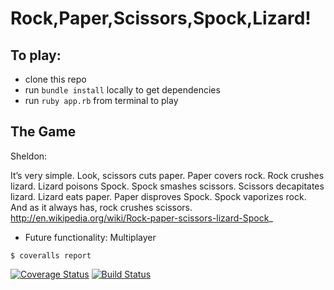 # Rock,Paper,Scissors,Spock,Lizard!

To play:
-------
* clone this repo
* run `bundle install` locally to get dependencies
* run `ruby app.rb` from terminal to play

The Game
----
Sheldon:

 It’s very simple. Look, scissors cuts paper. Paper covers rock. Rock crushes lizard. Lizard poisons Spock. Spock smashes scissors. Scissors decapitates lizard. Lizard eats paper. Paper disproves Spock. Spock vaporizes rock. And as it always has, rock crushes scissors.
 http://en.wikipedia.org/wiki/Rock-paper-scissors-lizard-Spock_

* Future functionality: Multiplayer

```
$ coveralls report
```
[![Coverage Status](https://coveralls.io/repos/github/tam-borine/rps-challenge/badge.svg?branch=master)](https://coveralls.io/github/tam-borine/rps-challenge?branch=master) [![Build Status](https://travis-ci.org/tam-borine/rps-challenge.svg?branch=master)](https://travis-ci.org/tam-borine/rps-challenge)
